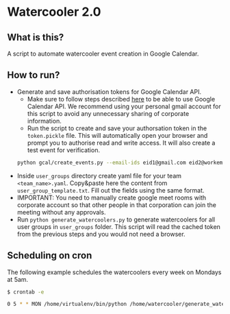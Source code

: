 # Watercooler 2.0

## What is this?
A script to automate watercooler event creation in Google Calendar.

## How to run?
- Generate and save authorisation tokens for Google Calendar API.
  - Make sure to follow steps described [here](https://developers.google.com/calendar/quickstart/python)
  to be able to use Google Calendar API. We recommend using your
  personal gmail account for this script to avoid any unnecessary sharing of corporate
  information.
  - Run the script to create and save your authorsation token in the `token.pickle` file.
  This will automatically open your browser and prompt you to authorise read and write
  access. It will also create a test event for verification.
  ``` bash
  python gcal/create_events.py --email-ids eid1@gmail.com eid2@workemail.com --force-create-token
  ```
- Inside `user_groups` directory create yaml file for your team `<team_name>.yaml`. Copy&paste here the content from `user_group_template.txt`. Fill out the fields using the same format.
- IMPORTANT: You need to manually create google meet rooms with corporate account so that other people in that corporation can join the meeting without any approvals.
- Run `python generate_watercoolers.py` to generate watercoolers for all user groups in
`user_groups` folder. This script will read the cached token from the previous steps
and you would not need a browser.

## Scheduling on cron
The following example schedules the watercoolers every week on Mondays at 5am.
``` bash
$ crontab -e

0 5 * * MON /home/virtualenv/bin/python /home/watercooler/generate_watercoolers.py
```
